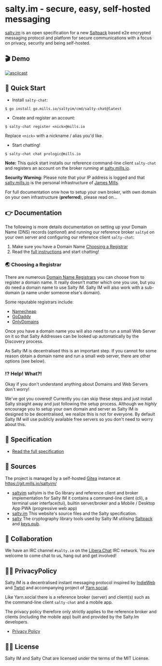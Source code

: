 # salty.im - secure, easy, self-hosted messaging

[salty.im](https://salty.im) is an open specification for a new
[Saltpack](https://saltpack.org) based e2e encrypted messaging protocol
and platform for secure communications with a focus on privacy, security
and being self-hosted.

## 🎬 Demo

[![asciicast](https://asciinema.org/a/ZfcBdiIEO1XOlPWSCR7WWn2Hc.svg)](https://asciinema.org/a/ZfcBdiIEO1XOlPWSCR7WWn2Hc)

## 🏃‍ Quick Start

- Install `salty-chat`:

```console
$ go install go.mills.io/saltyim/cmd/salty-chat@latest
```

- Create and register an account:

```console
$ salty-chat register <nick>@mills.io
```

Replace `<nick>` with a nickname / alias you'd like.

- Start chatting!

```console
$ salty-chat chat prologic@mills.io
```

**Note:** This quick start installs our reference command-line client
`salty-chat` and registers an account on the broker running at
[salty.mills.io](https://salty.mills.io).

**Security Warning:** Please note that your IP address is logged and that
[salty.mills.io](https://salty.mills.io) is the personal infrastructure of
[James Mills](https://prologic.shortcircuit.net.au).

For full documentation onw how to setup your own broker, with own domain on
your own infrastructure (**preferred**), please read on...

## 👉 Documentation

The following is more details documentation on setting up your Domain Name (DNS)
records (_optional_) and running our reference broker `saltyd` on your own server
and configuring our reference client `salty-chat`:

1. Make sure you have a Domain Name [Choosing a Registrar](#choosing-a-registrar)
1. Read the [full instructions](instructions.html) and start chatting! 

### 🌏 Choosing a Registrar

There are numerous [Domain Name Registrars](https://en.wikipedia.org/wiki/Domain_name_registrar)
you can choose from to register a domain name. It really doesn't matter which
one you use, but you do need a domain name to use Salty IM. Salty IM will also
work with a sub-domain (a name under someone else's domain).

Some reputable registrars include:

- [Namecheap](https://www.namecheap.com/)
- [GoDaddy](https://www.godaddy.com/en-au)
- [OnlyDomains](https://www.onlydomains.com/)

Once you have a domain name you will also need to run a small Web Server on it
so that Salty Addresses can be looked up automatically by the Discovery process.

As Salty IM is decentralised this is an important step. If you cannot for some
reason obtain a domain name and run a small web server, there are other options
(see below).

### ⁉ Help! What?!

Okay if you don't understand anything about Domains and Web Servers don't worry!

We've got you covered! Currently you can skip these steps and just install
Salty straight away and just following the setup process. Although we _highly_
encourage you to setup your own domain and server as Salty IM is designed to
be decentralised, we realize this is not for everyone. By default Salty IM
will use publicly available free servers so you don't need to worry about this.

## 📕 Specification

- [Read the full specification](/spec.html)

## 💾 Sources

The project is managed by a self-hosted [Gitea](https://gitea.io) instance
at https://git.mills.io/saltyim/

- [saltyim](https://git.mills.io/saltyim/saltyim)
  saltyim is the Go library and reference client and broker implementation for
  Salty IM it contains a command-line client (cli),
  a terminal user interface(tui), builtin server/broker
  and a Mobile / Desktop App PWA (progressive web app)
- [salty.im](https://git.mills.io/saltyim/salty.im)
  This website's source files and the Salty specification.
- [salty](https://git.mills.io/prologic/salty)
  The cryptography library tools used by Salty IM utilising
  [Saltpack](https://saltpack.org) and [keys.pub](https://keys.pub).

## 💬 Collaboration

We have an IRC channel `#salty.im` on the [Libera.Chat](https://libera.chat/)
IRC network. You are welcome to come chat to us, hang out and get involved!

## 🕵️‍♂️ PrivacyPolicy

Salty.IM is a decentralised instant messaging protocol inspired by
[IndieWeb](https://indieweb.org/) and [Twtxt](https://twtxt.readthedocs.io/en/latest/)
and accompanying project of [Yarn.social](https://yarn.social).

Like Yarn.social there is a reference broker (server) and client(s) such as the
command-line client `salty-chat` and a mobile app.

The privacy policy therefore only strictly applies to the reference broker and
clients (including the mobile app) built and provided by the Salty.Im developers.

- [Privacy Policy](/privacy.html)

## 👨‍⚖️ License

Salty IM and Salty Chat are licensed under the terms of the MIT License.
